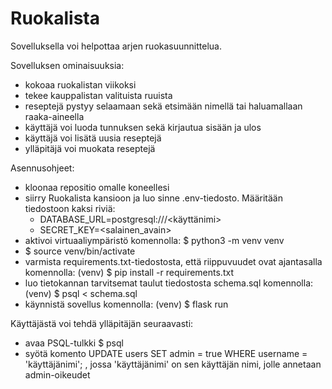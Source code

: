 # Ruokalista
Sovelluksella voi helpottaa arjen ruokasuunnittelua.

Sovelluksen ominaisuuksia:
- kokoaa ruokalistan viikoksi 
- tekee kauppalistan valituista ruuista
- reseptejä pystyy selaamaan sekä etsimään nimellä tai haluamallaan raaka-aineella
- käyttäjä voi luoda tunnuksen sekä kirjautua sisään ja ulos
- käyttäjä voi lisätä uusia reseptejä
- ylläpitäjä voi muokata reseptejä



Asennusohjeet:
- kloonaa repositio omalle koneellesi
- siirry Ruokalista kansioon ja luo sinne .env-tiedosto. Määritään tiedostoon kaksi riviä:
    - DATABASE_URL=postgresql:///<käyttänimi>
    - SECRET_KEY=<salainen_avain>
- aktivoi virtuaaliympäristö komennolla: $ python3 -m venv venv 
- $ source venv/bin/activate
- varmista requirements.txt-tiedostosta, että riippuvuudet ovat ajantasalla komennolla: (venv) $ pip install -r requirements.txt
- luo tietokannan tarvitsemat taulut tiedostosta schema.sql komennolla: (venv) $ psql < schema.sql
- käynnistä sovellus komennolla: (venv) $ flask run



Käyttäjästä voi tehdä ylläpitäjän seuraavasti:
- avaa PSQL-tulkki $ psql 
- syötä komento UPDATE users SET admin = true WHERE username = 'käyttäjänimi'; , jossa 'käyttäjänimi' on sen käyttäjän nimi, jolle annetaan admin-oikeudet
 

